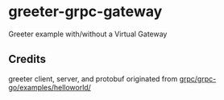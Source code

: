 # greeter-grpc-gateway
Greeter example with/without a Virtual Gateway

## Credits

greeter client, server, and protobuf originated from [grpc/grpc-go](https://github.com/grpc/grpc-go)[/examples/helloworld/](https://github.com/grpc/grpc-go/tree/master/examples/helloworld)

